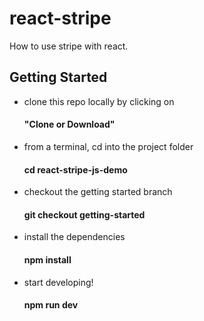# react-stripe
How to use stripe with react. 

## Getting Started
<ul>
  <li>
    clone this repo locally by clicking on
    <h4>
 "Clone or Download"
    </h4>
  </li>
  <li>
    from a terminal, cd into the project folder
    <h4>
 cd react-stripe-js-demo
      </li>
    </h4>
    <li>
  checkout the getting started branch
  <h4>
 git checkout getting-started
  </h4></li>
  <li>
  install the dependencies
  <h4>
 npm install
  </h4>
  </li>
  <li>
  start developing! 
  <h4>
npm run dev
  </h4>
  </li>

